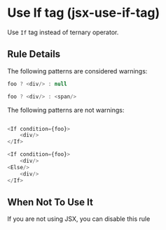 # Use If tag (jsx-use-if-tag)

Use `If` tag instead of ternary operator.


## Rule Details

The following patterns are considered warnings:

```js
foo ? <div/> : null

foo ? <div/> : <span/>
```

The following patterns are not warnings:

```js

<If condition={foo}>
    <div/>
</If>

<If condition={foo}>
    <div/>
<Else/>
    <div/>
</If>

```

## When Not To Use It

If you are not using JSX, you can disable this rule
